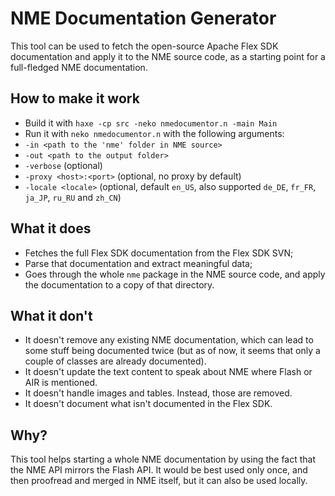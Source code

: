 NME Documentation Generator
===========================

This tool can be used to fetch the open-source Apache Flex SDK documentation and apply it to the NME source code, as a starting point for a full-fledged NME documentation.

How to make it work
-------------------

- Build it with `haxe -cp src -neko nmedocumentor.n -main Main`
- Run it with `neko nmedocumentor.n` with the following arguments:
 - `-in <path to the 'nme' folder in NME source>`
 - `-out <path to the output folder>`
 - `-verbose` (optional)
 - `-proxy <host>:<port>` (optional, no proxy by default)
 - `-locale <locale>` (optional, default `en_US`, also supported `de_DE`, `fr_FR`, `ja_JP`, `ru_RU` and `zh_CN`)

What it does
------------

- Fetches the full Flex SDK documentation from the Flex SDK SVN;
- Parse that documentation and extract meaningful data;
- Goes through the whole `nme` package in the NME source code, and apply the documentation to a copy of that directory.

What it don't
-------------

- It doesn't remove any existing NME documentation, which can lead to some stuff being documented twice (but as of now, it seems that only a couple of classes are already documented).
- It doesn't update the text content to speak about NME where Flash or AIR is mentioned.
- It doesn't handle images and tables. Instead, those are removed.
- It doesn't document what isn't documented in the Flex SDK.

Why?
----

This tool helps starting a whole NME documentation by using the fact that the NME API mirrors the Flash API. It would be best used only once, and then proofread and merged in NME itself, but it can also be used locally.
